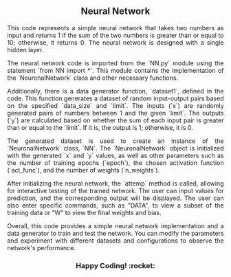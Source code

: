 

<div align="center">
    <h2>Neural Network</h2>
</div>

<p align="justify">
    This code represents a simple neural network that takes two numbers as input and returns 1 if the sum of the two numbers is greater than or equal to 10; otherwise, it returns 0. The neural network is designed with a single hidden layer.
</p>

<p align="justify">
    The neural network code is imported from the `NN.py` module using the statement `from NN import *`. This module contains the implementation of the `NeuronalNetwork` class and other necessary functions.
</p>

<p align="justify">
    Additionally, there is a data generator function, `dataset1`, defined in the code. This function generates a dataset of random input-output pairs based on the specified `data_size` and `limit`. The inputs (`x`) are randomly generated pairs of numbers between 1 and the given `limit`. The outputs (`y`) are calculated based on whether the sum of each input pair is greater than or equal to the `limit`. If it is, the output is 1; otherwise, it is 0.
</p>

<p align="justify">
    The generated dataset is used to create an instance of the `NeuronalNetwork` class, `NN`. The `NeuronalNetwork` object is initialized with the generated `x` and `y` values, as well as other parameters such as the number of training epochs (`epoch`), the chosen activation function (`act_func`), and the number of weights (`n_weights`).
</p>

<p align="justify">
    After initializing the neural network, the `attemp` method is called, allowing for interactive testing of the trained network. The user can input values for prediction, and the corresponding output will be displayed. The user can also enter specific commands, such as "DATA", to view a subset of the training data or "W" to view the final weights and bias.
</p>

<p align="justify">
    Overall, this code provides a simple neural network implementation and a data generator to train and test the network. You can modify the parameters and experiment with different datasets and configurations to observe the network's performance.
</p>

<div align="center">
    <h3>Happy Coding! :rocket:</h3>
</div>

